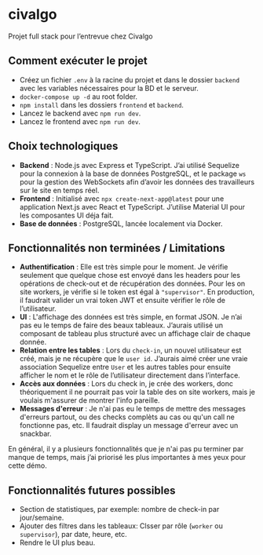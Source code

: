# civalgo
Projet full stack pour l’entrevue chez Civalgo

## Comment exécuter le projet
- Créez un fichier `.env` à la racine du projet et dans le dossier `backend` avec les variables nécessaires pour la BD et le serveur.
- `docker-compose up -d` au root folder.
- `npm install` dans les dossiers `frontend` et `backend`.
- Lancez le backend avec `npm run dev`.
- Lancez le frontend avec `npm run dev`.

## Choix technologiques
- **Backend** : Node.js avec Express et TypeScript. J’ai utilisé Sequelize pour la connexion à la base de données PostgreSQL, et le package `ws` pour la gestion des WebSockets afin d’avoir les données des travailleurs sur le site en temps réel.
- **Frontend** : Initialisé avec `npx create-next-app@latest` pour une application Next.js avec React et TypeScript. J’utilise Material UI pour les composantes UI déja fait.
- **Base de données** : PostgreSQL, lancée localement via Docker.

## Fonctionnalités non terminées / Limitations
- **Authentification** : Elle est très simple pour le moment. Je vérifie seulement que quelque chose est envoyé dans les headers pour les opérations de check-out et de récupération des données. Pour les on site workers, je vérifie si le token est égal à `"supervisor"`. En production, il faudrait valider un vrai token JWT et ensuite vérifier le rôle de l’utilisateur.
- **UI** : L'affichage des données est très simple, en format JSON. Je n’ai pas eu le temps de faire des beaux tableaux. J’aurais utilisé un composant de tableau plus structuré avec un affichage clair de chaque donnée.
- **Relation entre les tables** : Lors du `check-in`, un nouvel utilisateur est créé, mais je ne récupère que le `user id`. J’aurais aimé créer une vraie association Sequelize entre `User` et les autres tables pour ensuite afficher le nom et le rôle de l’utilisateur directement dans l’interface.
- **Accès aux données** : Lors du check in, je crée des workers, donc théoriquement il ne pourrait pas voir la table des on site workers, mais je voulais m'assurer de montrer l'info pareille.
- **Messages d'erreur** : Je n'ai pas eu le temps de mettre des messages d'erreurs partout, ou des checks complèts au cas ou qu'un call ne fonctionne pas, etc. Il faudrait display un message d'erreur avec un snackbar.

En général, il y a plusieurs fonctionnalités que je n'ai pas pu terminer par manque de temps, mais j’ai priorisé les plus importantes à mes yeux pour cette démo.

## Fonctionnalités futures possibles
- Section de statistiques, par exemple: nombre de check-in par jour/semaine.
- Ajouter des filtres dans les tableaux: Clsser par rôle (`worker` ou `supervisor`), par date, heure, etc.
- Rendre le UI plus beau.
